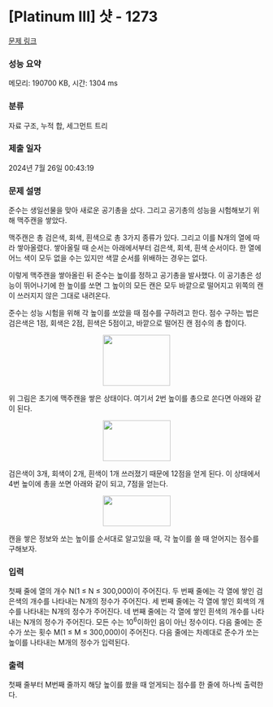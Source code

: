 # [Platinum III] 샷 - 1273 

[문제 링크](https://www.acmicpc.net/problem/1273) 

### 성능 요약

메모리: 190700 KB, 시간: 1304 ms

### 분류

자료 구조, 누적 합, 세그먼트 트리

### 제출 일자

2024년 7월 26일 00:43:19

### 문제 설명

<p>준수는 생일선물을 맞아 새로운 공기총을 샀다. 그리고 공기총의 성능을 시험해보기 위해 맥주캔을 쌓았다.</p>

<p>맥주캔은 총 검은색, 회색, 흰색으로 총 3가지 종류가 있다. 그리고 이를 N개의 열에 따라 쌓아올렸다. 쌓아올릴 때 순서는 아래에서부터 검은색, 회색, 흰색 순서이다. 한 열에 어느 색이 모두 없을 수는 있지만 색깔 순서를 위배하는 경우는 없다.</p>

<p>이렇게 맥주캔을 쌓아올린 뒤 준수는 높이를 정하고 공기총을 발사했다. 이 공기총은 성능이 뛰어나기에 한 높이를 쏘면 그 높이의 모든 캔은 모두 바깥으로 떨어지고 위쪽의 캔이 쓰러지지 않은 그대로 내려온다.</p>

<p>준수는 성능 시험을 위해 각 높이를 쏘았을 때 점수를 구하려고 한다. 점수 구하는 법은 검은색은 1점, 회색은 2점, 흰색은 5점이고, 바깥으로 떨어진 캔 점수의 총 합이다.</p>

<p style="text-align: center;"><img alt="" src="https://upload.acmicpc.net/f408f395-e2fe-4c22-be73-0e4636c8a31b/-/preview/" style="width: 132px; height: 100px;"></p>

<p>위 그림은 초기에 맥주캔을 쌓은 상태이다. 여기서 2번 높이를 총으로 쏜다면 아래와 같이 된다.</p>

<p style="text-align: center;"><img alt="" src="https://upload.acmicpc.net/3b3c6928-a273-434a-9e91-b828c5415087/-/preview/" style="width: 133px; height: 80px;"></p>

<p>검은색이 3개, 회색이 2개, 흰색이 1개 쓰러졌기 때문에 12점을 얻게 된다. 이 상태에서 4번 높이에 총을 쏘면 아래와 같이 되고, 7점을 얻는다.</p>

<p style="text-align: center;"><img alt="" src="https://upload.acmicpc.net/521c64b8-99d0-4f02-bd6c-3ef6e1b172a0/-/preview/" style="width: 133px; height: 60px;"></p>

<p>캔을 쌓은 정보와 쏘는 높이를 순서대로 알고있을 때, 각 높이를 쏠 때 얻어지는 점수를 구해보자.</p>

### 입력 

 <p>첫째 줄에 열의 개수 N(1 ≤ N ≤ 300,000)이 주어진다. 두 번째 줄에는 각 열에 쌓인 검은색의 개수를 나타내는 N개의 정수가 주어진다. 세 번째 줄에는 각 열에 쌓인 회색의 개수를 나타내는 N개의 정수가 주어진다. 네 번째 줄에는 각 열에 쌓인 흰색의 개수를 나타내는 N개의 정수가 주어진다. 모든 수는 10<sup>6</sup>이하인 음이 아닌 정수이다. 다음 줄에는 준수가 쏘는 횟수 M(1 ≤ M ≤ 300,000)이 주어진다. 다음 줄에는 차례대로 준수가 쏘는 높이를 나타내는 M개의 정수가 입력된다.</p>

### 출력 

 <p>첫째 줄부터 M번째 줄까지 해당 높이를 쐈을 때 얻게되는 점수를 한 줄에 하나씩 출력한다.</p>

